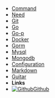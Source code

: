 <!-- markdownlint-disable-next-line first-line-heading -->
<!-- - [Miku](miku) -->
- [Command](command)
- [Need](need)
- [Git](git)
- [Go](go)
- [Go-p](go-p)
- [Docker](docker)
- [Gorm](gorm)
- [Mysql](mysql)
- [Mongodb](mongodb)
- [Configuration](configuration)
- [Markdown](markdown)
- [Guitar](guitar)
- **Links**
- [![Github](assets/img/github.svg)Github](https://github.com/realike)
